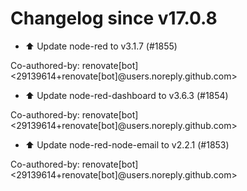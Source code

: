 # Changelog since v17.0.8
- ⬆️ Update node-red to v3.1.7 (#1855)

Co-authored-by: renovate[bot] <29139614+renovate[bot]@users.noreply.github.com> 
- ⬆️ Update node-red-dashboard to v3.6.3 (#1854)

Co-authored-by: renovate[bot] <29139614+renovate[bot]@users.noreply.github.com> 
- ⬆️ Update node-red-node-email to v2.2.1 (#1853)

Co-authored-by: renovate[bot] <29139614+renovate[bot]@users.noreply.github.com> 
